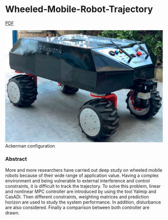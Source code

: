 # Wheeled-Mobile-Robot-Trajectory

[PDF](https://github.com/LluviaLi/Wheeled-Mobile-Robot-Trajectory/blob/d9a8927c8898519b3bdce3cdfe6cc16d603b4695/CDP_Rep_Li_Liu.pdf)

![Ackerman](https://github.com/LluviaLi/Wheeled-Mobile-Robot-Trajectory/blob/27767dd3dd62613dcfe34e2da2d5d0ebb43d1a0c/Fig.1.png)
Ackerman configuration

### Abstract

More and more researchers have carried out deep study on wheeled mobile robots because of their wide range of application value. Having a complex environment and being vulnerable to external interference and control constraints, it is difficult to track the trajectory. To solve this problem, linear
and nonlinear MPC controller are introduced by using the tool Yalmip and CasADi. Then different constraints, weighting matrices and prediction horizon are used to study the system performance. In addition, disturbance are also considered. Finally a comparison between both controller are drawn.
